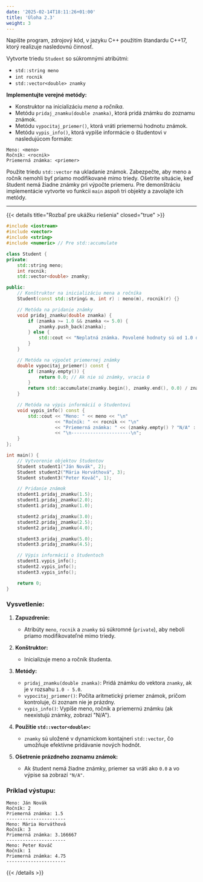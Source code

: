 ```yaml
---
date: '2025-02-14T18:11:26+01:00'
title: 'Úloha 2.3'
weight: 3
---
```


Napíšte program, zdrojový kód, v jazyku C++ použitím štandardu C++17, ktorý realizuje nasledovnú činnosť.

Vytvorte triedu `Student` so súkromnými atribútmi:

- `std::string meno`
- `int rocnik`
- `std::vector<double> znamky`

**Implementujte verejné metódy:**

- Konstruktor na inicializáciu _mena_ a _ročníka_.
- Metódu `pridaj_znamku(double znamka)`, ktorá pridá známku do zoznamu známok.
- Metódu `vypocitaj_priemer()`, ktorá vráti priemernú hodnotu známok.
- Metódu `vypis_info()`, ktorá vypíše informácie o študentovi v nasledujúcom formáte:

```text
Meno: <meno>
Ročník: <rocnik>
Priemerná známka: <priemer>
```

Použite triedu `std::vector` na ukladanie známok. Zabezpečte, aby meno a ročník nemohli byť priamo modifikované mimo
triedy. Ošetrite situácie, keď študent nemá žiadne známky pri výpočte priemeru. Pre demonštráciu implementácie vytvorte
vo funkcii `main` aspoň tri objekty a zavolajte ich metódy.

---

{{< details title="Rozbaľ pre ukážku riešenia" closed="true" >}}

```cpp
#include <iostream>
#include <vector>
#include <string>
#include <numeric> // Pre std::accumulate

class Student {
private:
    std::string meno;
    int rocnik;
    std::vector<double> znamky;

public:
    // Konštruktor na inicializáciu mena a ročníka
    Student(const std::string& m, int r) : meno(m), rocnik(r) {}

    // Metóda na pridanie známky
    void pridaj_znamku(double znamka) {
        if (znamka >= 1.0 && znamka <= 5.0) {
            znamky.push_back(znamka);
        } else {
            std::cout << "Neplatná známka. Povolené hodnoty sú od 1.0 do 5.0.\n";
        }
    }

    // Metóda na výpočet priemernej známky
    double vypocitaj_priemer() const {
        if (znamky.empty()) {
            return 0.0; // Ak nie sú známky, vracia 0
        }
        return std::accumulate(znamky.begin(), znamky.end(), 0.0) / znamky.size();
    }

    // Metóda na výpis informácií o študentovi
    void vypis_info() const {
        std::cout << "Meno: " << meno << "\n"
                  << "Ročník: " << rocnik << "\n"
                  << "Priemerná známka: " << (znamky.empty() ? "N/A" : std::to_string(vypocitaj_priemer())) 
                  << "\n----------------------\n";
    }
};

int main() {
    // Vytvorenie objektov študentov
    Student student1("Ján Novák", 2);
    Student student2("Mária Horváthová", 3);
    Student student3("Peter Kováč", 1);

    // Pridanie známok
    student1.pridaj_znamku(1.5);
    student1.pridaj_znamku(2.0);
    student1.pridaj_znamku(1.0);

    student2.pridaj_znamku(3.0);
    student2.pridaj_znamku(2.5);
    student2.pridaj_znamku(4.0);

    student3.pridaj_znamku(5.0);
    student3.pridaj_znamku(4.5);

    // Výpis informácií o študentoch
    student1.vypis_info();
    student2.vypis_info();
    student3.vypis_info();

    return 0;
}
```

### Vysvetlenie:
1. **Zapuzdrenie:**
    - Atribúty `meno`, `rocnik` a `znamky` sú súkromné (`private`), aby neboli priamo modifikovateľné mimo triedy.

2. **Konštruktor:**
    - Inicializuje meno a ročník študenta.

3. **Metódy:**
    - `pridaj_znamku(double znamka)`: Pridá známku do vektora `znamky`, ak je v rozsahu `1.0 - 5.0`.
    - `vypocitaj_priemer()`: Počíta aritmetický priemer známok, pričom kontroluje, či zoznam nie je prázdny.
    - `vypis_info()`: Vypíše meno, ročník a priemernú známku (ak neexistujú známky, zobrazí "N/A").

4. **Použitie `std::vector<double>`:**
    - `znamky` sú uložené v dynamickom kontajneri `std::vector`, čo umožňuje efektívne pridávanie nových hodnôt.

5. **Ošetrenie prázdneho zoznamu známok:**
    - Ak študent nemá žiadne známky, priemer sa vráti ako `0.0` a vo výpise sa zobrazí `"N/A"`.

### Príklad výstupu:
```
Meno: Ján Novák
Ročník: 2
Priemerná známka: 1.5
----------------------
Meno: Mária Horváthová
Ročník: 3
Priemerná známka: 3.166667
----------------------
Meno: Peter Kováč
Ročník: 1
Priemerná známka: 4.75
----------------------
```

{{< /details >}}
